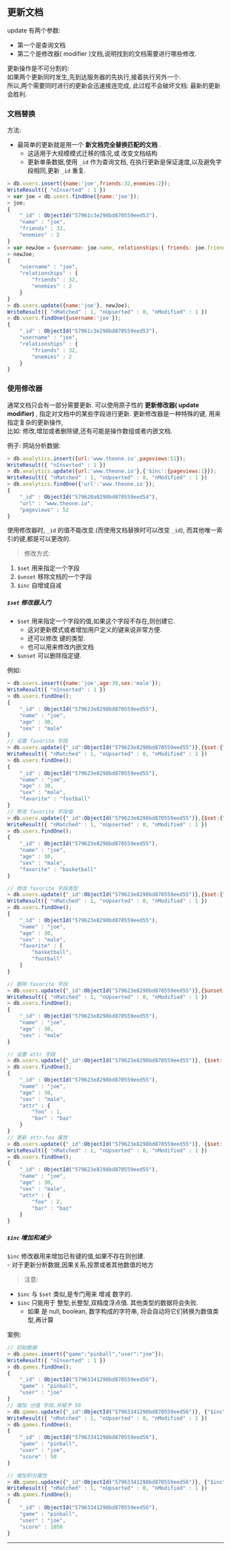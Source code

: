 ## 更新文档

update 有两个参数:  
- 第一个是查询文档
- 第二个是修改器( modifier )文档,说明找到的文档需要进行哪些修改.

更新操作是不可分割的:  
如果两个更新同时发生,先到达服务器的先执行,接着执行另外一个.  
所以,两个需要同时进行的更新会迅速接连完成, 此过程不会破坏文档: 最新的更新会胜利.  

### 文档替换

方法:  
- 最简单的更新就是用一个 __新文档完全替换匹配的文档__ .
    - 这适用于大规模模式迁移的情况,或 改变文档结构
    - 更新单条数据,使用 `_id` 作为查询文档, 在执行更新是保证速度,以及避免字段相同,更新 `_id` 重复.


```js
> db.users.insert({name:'joe',friends:32,enemies:2});
WriteResult({ "nInserted" : 1 })
> var joe = db.users.findOne({name:'joe'});
> joe;
{
	"_id" : ObjectId("57961c3e298bd870559eed53"),
	"name" : "joe",
	"friends" : 32,
	"enemies" : 2
}
> var newJoe = {username: joe.name, relationships:{ friends: joe.friends, enemies: joe.enemies}}
> newJoe;
{
	"username" : "joe",
	"relationships" : {
		"friends" : 32,
		"enemies" : 2
	}
}
> db.users.update({name:'joe'}, newJoe);
WriteResult({ "nMatched" : 1, "nUpserted" : 0, "nModified" : 1 })
> db.users.findOne({username:'joe'});
{
	"_id" : ObjectId("57961c3e298bd870559eed53"),
	"username" : "joe",
	"relationships" : {
		"friends" : 32,
		"enemies" : 2
	}
}
```


### 使用修改器

通常文档只会有一部分需要更新. 可以使用原子性的 __更新修改器( update modifier)__ ,
指定对文档中的某些字段进行更新. 更新修改器是一种特殊的键, 用来指定复杂的更新操作,  
比如: 修改,增加或者删除键,还有可能是操作数组或者内嵌文档.  

例子: 网站分析数据:  

```js
> db.analytics.insert({url:'www.theone.io',pageviews:51});
WriteResult({ "nInserted" : 1 })
> db.analytics.update({url:'www.theone.io'},{'$inc':{pageviews:1}});
WriteResult({ "nMatched" : 1, "nUpserted" : 0, "nModified" : 1 })
> db.analytics.findOne({'url':'www.theone.io'});
{
	"_id" : ObjectId("579620a0298bd870559eed54"),
	"url" : "www.theone.io",
	"pageviews" : 52
}
```

使用修改器时, `_id` 的值不能改变.(而使用文档替换时可以改变 `_id`),
而其他唯一索引的键,都是可以更改的.  

> 修改方式:  

1. `$set` 用来指定一个字段
2. `$unset` 移除文档的一个字段
3. `$inc` 自增或自减

##### `$set` 修改器入门

- `$set` 用来指定一个字段的值,如果这个字段不存在,则创建它.
    - 这对更新模式或者增加用户定义的键来说非常方便.  
    - 还可以修改 键的类型.  
    - 也可以用来修改内嵌文档
- `$unset` 可以删除指定键.  


例如:  

```js
> db.users.insert({name:'joe',age:30,sex:'male'});
WriteResult({ "nInserted" : 1 })
> db.users.findOne();
{
	"_id" : ObjectId("579623e8298bd870559eed55"),
	"name" : "joe",
	"age" : 30,
	"sex" : "male"
}
// 设置 favorite 字段
> db.users.update({"_id":ObjectId("579623e8298bd870559eed55")},{$set:{"favorite":"football"}});
WriteResult({ "nMatched" : 1, "nUpserted" : 0, "nModified" : 1 })
> db.users.findOne();
{
	"_id" : ObjectId("579623e8298bd870559eed55"),
	"name" : "joe",
	"age" : 30,
	"sex" : "male",
	"favorite" : "football"
}
// 修改 favorite 字段值
> db.users.update({"_id":ObjectId("579623e8298bd870559eed55")},{$set:{"favorite":"basketball"}});
WriteResult({ "nMatched" : 1, "nUpserted" : 0, "nModified" : 1 })
> db.users.findOne();
{
	"_id" : ObjectId("579623e8298bd870559eed55"),
	"name" : "joe",
	"age" : 30,
	"sex" : "male",
	"favorite" : "basketball"
}

// 修改 favorite 字段类型
> db.users.update({"_id":ObjectId("579623e8298bd870559eed55")},{$set:{"favorite":["basketball","football"]}});
WriteResult({ "nMatched" : 1, "nUpserted" : 0, "nModified" : 1 })
> db.users.findOne();
{
	"_id" : ObjectId("579623e8298bd870559eed55"),
	"name" : "joe",
	"age" : 30,
	"sex" : "male",
	"favorite" : [
		"basketball",
		"football"
	]
}

// 删除 favorite 字段
> db.users.update({"_id":ObjectId("579623e8298bd870559eed55")},{$unset:{"favorite":1}});
WriteResult({ "nMatched" : 1, "nUpserted" : 0, "nModified" : 1 })
> db.users.findOne();
{
	"_id" : ObjectId("579623e8298bd870559eed55"),
	"name" : "joe",
	"age" : 30,
	"sex" : "male"
}

// 设置 attr 字段
> db.users.update({"_id":ObjectId("579623e8298bd870559eed55")}, {$set: {"attr": {"foo":1,"bar":"baz"}}});
> db.users.findOne();
{
	"_id" : ObjectId("579623e8298bd870559eed55"),
	"name" : "joe",
	"age" : 30,
	"sex" : "male",
	"attr" : {
		"foo" : 1,
		"bar" : "baz"
	}
}
// 更新 attr.foo 属性
> db.users.update({"_id":ObjectId("579623e8298bd870559eed55")}, {$set: {"attr.foo":2}});
WriteResult({ "nMatched" : 1, "nUpserted" : 0, "nModified" : 1 })
> db.users.findOne();
{
	"_id" : ObjectId("579623e8298bd870559eed55"),
	"name" : "joe",
	"age" : 30,
	"sex" : "male",
	"attr" : {
		"foo" : 2,
		"bar" : "baz"
	}
}

```

##### `$inc` 增加和减少

`$inc` 修改器用来增加已有键的值,如果不存在则创建.  
    - 对于更新分析数据,因果关系,投票或者其他数值的地方

> 注意:

- `$inc` 与 `$set` 类似,是专门用来 增减 数字的.  
- `$inc` 只能用于 整型,长整型,双精度浮点值. 其他类型的数据将会失败.
    - 如果 是 null, boolean, 数字构成的字符串, 将会自动将它们转换为数值类型,再计算

案例:  

```js
// 初始数据
> db.games.insert({"game":"pinball","user":"joe"});
WriteResult({ "nInserted" : 1 })
> db.games.findOne();
{
	"_id" : ObjectId("57963341298bd870559eed56"),
	"game" : "pinball",
	"user" : "joe"
}
// 增加 分值 字段,并赋予 50
> db.games.update({"_id":ObjectId("57963341298bd870559eed56")}, {"$inc":{"score":50}});
WriteResult({ "nMatched" : 1, "nUpserted" : 0, "nModified" : 1 })
> db.games.findOne();
{
	"_id" : ObjectId("57963341298bd870559eed56"),
	"game" : "pinball",
	"user" : "joe",
	"score" : 50
}

// 增加积分属性
> db.games.update({"_id":ObjectId("57963341298bd870559eed56")}, {"$inc":{"score":1000}});
WriteResult({ "nMatched" : 1, "nUpserted" : 0, "nModified" : 1 })
> db.games.findOne();
{
	"_id" : ObjectId("57963341298bd870559eed56"),
	"game" : "pinball",
	"user" : "joe",
	"score" : 1050
}

```




- - -
